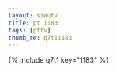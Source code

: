 ```yaml
--- 
layout: sieutv
title: pt 1183
tags: [pttv]
thumb_re: q7t11183
---
```

{% include q7t1 key="1183" %} 
